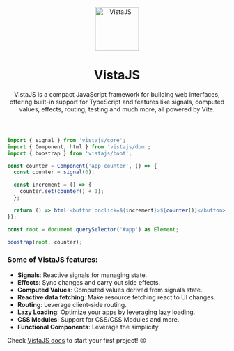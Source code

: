 <header>
  <img style="margin: 0 auto; display: block" src="https://raw.githubusercontent.com/danilolmc/vistajs/refs/heads/beta/assets/vistajs-logo.svg" alt="VistaJS" width="100" />
  <h1 style="text-align: center">VistaJS</h1>
  <p style="text-align: center">VistaJS is a compact JavaScript framework for building web interfaces, offering built-in support for TypeScript and features like signals, computed values, effects, routing, testing and much more, all powered by Vite.</p>
</header>

```typescript
import { signal } from 'vistajs/core';
import { Component, html } from 'vistajs/dom';
import { boostrap } from 'vistajs/boot';

const counter = Component('app-counter', () => {
  const counter = signal(0);

  const increment = () => {
    counter.set(counter() + 1);
  };

  return () => html`<button onclick=${increment}>${counter()}</button>`;
});

const root = document.querySelector('#app') as Element;

boostrap(root, counter);
```

### Some of VistaJS features:

- **Signals**: Reactive signals for managing state.
- **Effects**: Sync changes and carry out side effects.
- **Computed Values**: Computed values derived from signals state.
- **Reactive data fetching**: Make resource fetching react to UI changes.
- **Routing**: Leverage client-side routing.
- **Lazy Loading**: Optimize your apps by leveraging lazy loading.
- **CSS Modules**: Support for CSS/CSS Modules and more.
- **Functional Components**: Leverage the simplicity.

Check [VistaJS docs](https://vistajs.gitbook.io/home/quickstart) to start your first project! 😉
